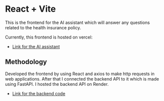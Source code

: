 # React + Vite

This is the frontend for the AI assistant which will answer any questions related to the health insurance policy.

Currently, this frontend is hosted on vercel:

- [Link for the AI assistant](https://chatbot-ui-red-three.vercel.app/) 

## Methodology

Developed the frontend by using React and axios to make http requests in web applications. After that I connected the backend API to it which is made using FastAPI. I hosted the backend API on Render.
- [Link for the backend code](https://github.com/Rosireddy-V/Gaido_Chatbot_Backend)